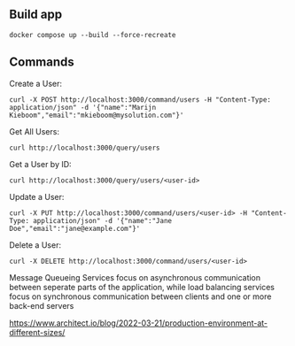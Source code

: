 ## Build app

```
docker compose up --build --force-recreate
```

## Commands

Create a User:

```
curl -X POST http://localhost:3000/command/users -H "Content-Type: application/json" -d '{"name":"Marijn Kieboom","email":"mkieboom@mysolution.com"}'
```

Get All Users:

```
curl http://localhost:3000/query/users
```

Get a User by ID:

```
curl http://localhost:3000/query/users/<user-id>
```

Update a User:

```
curl -X PUT http://localhost:3000/command/users/<user-id> -H "Content-Type: application/json" -d '{"name":"Jane Doe","email":"jane@example.com"}'
```

Delete a User:

```
curl -X DELETE http://localhost:3000/command/users/<user-id>
```


Message Queueing Services focus on asynchronous communication between seperate parts of the application, while load balancing services focus on synchronous communication between clients and one or more back-end servers

https://www.architect.io/blog/2022-03-21/production-environment-at-different-sizes/
